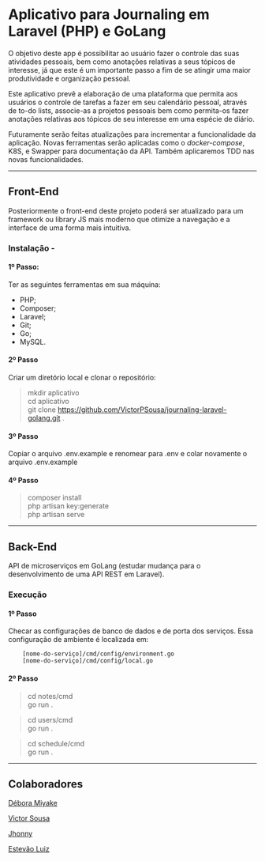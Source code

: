 # Aplicativo para Journaling em Laravel (PHP) e GoLang

O objetivo deste app é possibilitar ao usuário fazer o controle das suas atividades pessoais, bem como anotações relativas a seus tópicos de interesse, já que este é um importante passo a fim de se atingir uma maior produtividade e organização pessoal.

Este aplicativo prevê a elaboração de uma plataforma que permita aos usuários o controle de tarefas a fazer em seu calendário pessoal, através de to-do lists, associe-as a projetos pessoais bem como permita-os fazer anotações relativas aos tópicos de seu interesse em uma espécie de diário.

Futuramente serão feitas atualizações para incrementar a funcionalidade da aplicação. Novas ferramentas serão aplicadas como o _docker-compose_, K8S, e Swapper para documentação da API. Também aplicaremos TDD nas novas funcionalidades.

---

## Front-End

Posteriormente o front-end deste projeto poderá ser atualizado para um framework ou library JS mais moderno que otimize a navegação e a interface de uma forma mais intuitiva.

### Instalação -

#### 1º Passo:
Ter as seguintes ferramentas em sua máquina:
- PHP;
- Composer;
- Laravel;
- Git;
- Go;
- MySQL.

#### 2º Passo
Criar um diretório local e clonar o repositório:

> mkdir aplicativo <br/>
> cd aplicativo <br/>
> git clone https://github.com/VictorPSousa/journaling-laravel-golang.git .

#### 3º Passo
Copiar o arquivo .env.example e renomear para .env e colar novamente o arquivo .env.example

#### 4º Passo

> composer install <br/>
> php artisan key:generate <br/>
> php artisan serve <br/>

---

## Back-End

API de microserviços em GoLang (estudar mudança para o desenvolvimento de uma API REST em Laravel).

### Execução

#### **1º Passo**

Checar as configurações de banco de dados e de porta dos serviços.
Essa configuração de ambiente é localizada em:
```
    [nome-do-serviço]/cmd/config/environment.go
    [nome-do-serviço]/cmd/config/local.go
```

#### **2º Passo**

> cd notes/cmd <br/>
> go run . <br/>

> cd users/cmd <br/>
> go run . <br/>

> cd schedule/cmd <br/>
> go run . <br/>

---

## Colaboradores

[Débora Miyake](https://github.com/DeboraMiyake)

[Victor Sousa](https://github.com/VictorPSousa)

[Jhonny](https://github.com/Jhonnycpp)

[Estevão Luiz](https://github.com/estevaoldc)